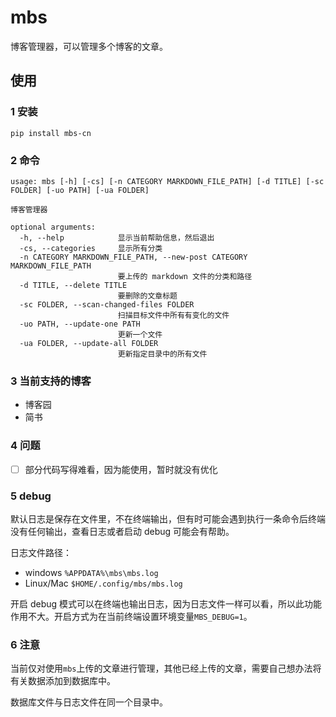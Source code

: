 # mbs
博客管理器，可以管理多个博客的文章。

## 使用

### 1 安装

```shell
pip install mbs-cn
```

### 2 命令

```shell
usage: mbs [-h] [-cs] [-n CATEGORY MARKDOWN_FILE_PATH] [-d TITLE] [-sc FOLDER] [-uo PATH] [-ua FOLDER]

博客管理器

optional arguments:
  -h, --help            显示当前帮助信息，然后退出
  -cs, --categories     显示所有分类
  -n CATEGORY MARKDOWN_FILE_PATH, --new-post CATEGORY MARKDOWN_FILE_PATH
                        要上传的 markdown 文件的分类和路径
  -d TITLE, --delete TITLE
                        要删除的文章标题
  -sc FOLDER, --scan-changed-files FOLDER
                        扫描目标文件中所有有变化的文件
  -uo PATH, --update-one PATH
                        更新一个文件
  -ua FOLDER, --update-all FOLDER
                        更新指定目录中的所有文件
```

### 3 当前支持的博客

- 博客园
- 简书

### 4 问题

- [ ] 部分代码写得难看，因为能使用，暂时就没有优化

### 5 debug

默认日志是保存在文件里，不在终端输出，但有时可能会遇到执行一条命令后终端没有任何输出，查看日志或者启动 debug 可能会有帮助。

日志文件路径：

- windows  `%APPDATA%\mbs\mbs.log`
- Linux/Mac `$HOME/.config/mbs/mbs.log`

开启 debug 模式可以在终端也输出日志，因为日志文件一样可以看，所以此功能作用不大。开启方式为在当前终端设置环境变量`MBS_DEBUG=1`。

### 6 注意

当前仅对使用`mbs`上传的文章进行管理，其他已经上传的文章，需要自己想办法将有关数据添加到数据库中。

数据库文件与日志文件在同一个目录中。





